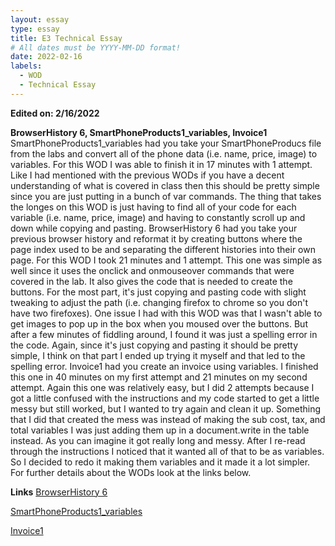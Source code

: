```yaml
---
layout: essay
type: essay
title: E3 Technical Essay
# All dates must be YYYY-MM-DD format!
date: 2022-02-16
labels:
  - WOD
  - Technical Essay
---
```

**Edited on: 2/16/2022**

**BrowserHistory 6, SmartPhoneProducts1_variables, Invoice1**
SmartPhoneProducts1_variables had you take your SmartPhoneProducs file from the labs and convert all of the phone data (i.e. name, price, image) to variables. For this WOD I was able to finish it in 17 minutes with 1 attempt. Like I had mentioned with the previous WODs if you have a decent understanding of what is covered in class then this should be pretty simple since you are just putting in a bunch of var commands. The thing that takes the longes on this WOD is just having to find all of your code for each variable (i.e. name, price, image) and having to constantly scroll up and down while copying and pasting. BrowserHistory 6 had you take your previous browser history and reformat it by creating buttons where the page index used to be and separating the different histories into their own page. For this WOD I took 21 minutes and 1 attempt. This one was simple as well since it uses the onclick and onmouseover commands that were covered in the lab. It also gives the code that is needed to create the buttons. For the most part, it's just copying and pasting code with slight tweaking to adjust the path (i.e. changing firefox to chrome so you don't have two firefoxes). One issue I had with this WOD was that I wasn't able to get images to pop up in the box when you moused over the buttons. But after a few minutes of fiddling around, I found it was just a spelling error in the code. Again, since it's just copying and pasting it should be pretty simple, I think on that part I ended up trying it myself and that led to the spelling error. Invoice1 had you create an invoice using variables. I finished this one in 40 minutes on my first attempt and 21 minutes on my second attempt. Again this one was relatively easy, but I did 2 attempts because I got a little confused with the instructions and my code started to get a little messy but still worked, but I wanted to try again and clean it up. Something that I did that created the mess was instead of making the sub cost, tax, and total variables I was just adding them up in a document.write in the table instead. As you can imagine it got really long and messy. After I re-read through the instructions I noticed that it wanted all of that to be as variables. So I decided to redo it making them variables and it made it a lot simpler. For further details about the WODs look at the links below. 

**Links**
[BrowserHistory 6](https://dport96.github.io/ITM352/morea/040.dynamic-web-pages/experience-browserhistory6.html)

[SmartPhoneProducts1_variables](https://dport96.github.io/ITM352/morea/050.variables_data_types/experience-SmartPhoneProducts1_variables.html)

[Invoice1](https://dport96.github.io/ITM352/morea/060.expressions-operators/experience-invoice1.html)

